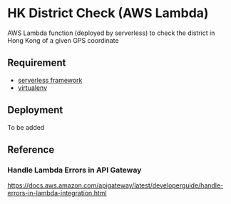 # HK District Check (AWS Lambda)

AWS Lambda function (deployed by serverless) to check the district in Hong Kong of a given GPS coordinate

## Requirement

- [serverless framework](https://serverless.com/)
- [virtualenv](https://virtualenv.pypa.io/en/latest/)

## Deployment

To be added

## Reference

### Handle Lambda Errors in API Gateway

https://docs.aws.amazon.com/apigateway/latest/developerguide/handle-errors-in-lambda-integration.html
